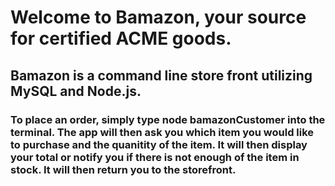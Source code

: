# Welcome to Bamazon, your source for certified ACME goods. 

## Bamazon is a command line store front utilizing MySQL and Node.js. 

### To place an order, simply type node bamazonCustomer into the terminal. The app will then ask you which item you would like to purchase and the quanitity of the item. It will then display your total or notify you if there is not enough of the item in stock. It will then return you to the storefront.
